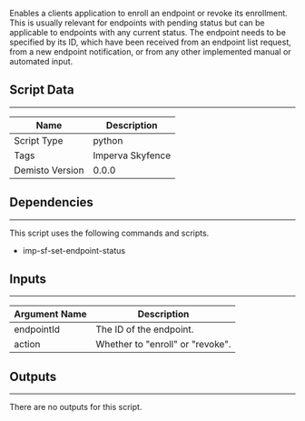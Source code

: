 Enables a clients application to enroll an endpoint or revoke its enrollment. This is usually relevant for endpoints with pending status but can be applicable to endpoints with any current status. The endpoint needs to be specified by its ID, which have been received from an endpoint list request, from a new endpoint notification, or from any other implemented manual or automated input.

## Script Data
---

| **Name** | **Description** |
| --- | --- |
| Script Type | python |
| Tags | Imperva Skyfence |
| Demisto Version | 0.0.0 |

## Dependencies
---
This script uses the following commands and scripts.
* imp-sf-set-endpoint-status

## Inputs
---

| **Argument Name** | **Description** |
| --- | --- |
| endpointId | The ID of the endpoint.  |
| action | Whether to "enroll" or "revoke". |

## Outputs
---
There are no outputs for this script.
